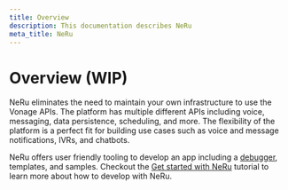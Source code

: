 ```yaml
---
title: Overview
description: This documentation describes NeRu
meta_title: NeRu
---
```


# Overview (WIP)

NeRu eliminates the need to maintain your own infrastructure to use the Vonage APIs. The platform has multiple different APIs including voice, messaging, data persistence, scheduling, and more. The flexibility of the platform is a perfect fit for building use cases such as voice and message notifications, IVRs, and chatbots.

NeRu offers user friendly tooling to develop an app including a [debugger](/neru/debugging.md), templates, and samples. Checkout the [Get started with NeRu](/neru/tutorials/neru-get-started) tutorial to learn more about how to develop with NeRu. 
